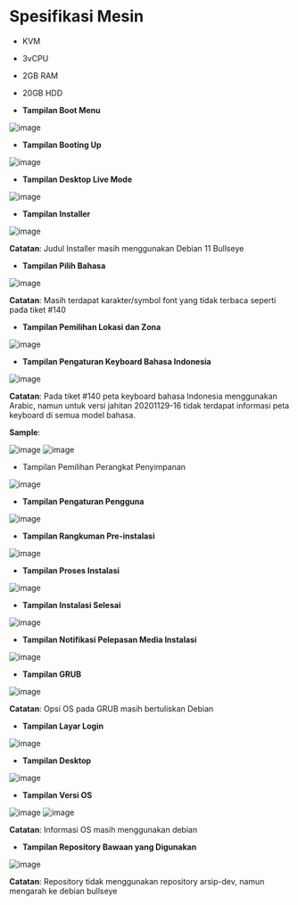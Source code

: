 # Spesifikasi Mesin

- KVM
- 3vCPU
- 2GB RAM
- 20GB HDD

- **Tampilan Boot Menu**

![image](https://user-images.githubusercontent.com/42370275/100535511-3ac7ad80-324c-11eb-96de-de6c23bd4830.png)

- **Tampilan Booting Up**

![image](https://user-images.githubusercontent.com/42370275/100535575-c6413e80-324c-11eb-9556-d3f2fb9416b0.png)

- **Tampilan Desktop Live Mode**

![image](https://user-images.githubusercontent.com/42370275/100535599-f5f04680-324c-11eb-9904-a730b8485e0a.png)

- **Tampilan Installer**

![image](https://user-images.githubusercontent.com/42370275/100535629-34860100-324d-11eb-980a-3684075a8379.png)

**Catatan**: Judul Installer masih menggunakan Debian 11 Bullseye

- **Tampilan Pilih Bahasa**

![image](https://user-images.githubusercontent.com/42370275/100535620-1d471380-324d-11eb-9fd0-a9aba551e8db.png)

**Catatan**: Masih terdapat karakter/symbol font yang tidak terbaca seperti pada tiket #140 

- **Tampilan Pemilihan Lokasi dan Zona**

![image](https://user-images.githubusercontent.com/42370275/100535683-acecc200-324d-11eb-8659-d587b227d19f.png)

- **Tampilan Pengaturan Keyboard Bahasa Indonesia**

![image](https://user-images.githubusercontent.com/42370275/100535696-c68e0980-324d-11eb-8662-1df26d65d028.png)

**Catatan**: Pada tiket #140 peta keyboard bahasa Indonesia menggunakan Arabic, namun untuk versi jahitan 20201129-16 tidak terdapat informasi peta keyboard di semua model bahasa.

**Sample**:

![image](https://user-images.githubusercontent.com/42370275/100535743-33090880-324e-11eb-9784-79d9bedde1ad.png)
![image](https://user-images.githubusercontent.com/42370275/100535747-4025f780-324e-11eb-9012-ee83547cdf20.png)

- Tampilan Pemilihan Perangkat Penyimpanan

![image](https://user-images.githubusercontent.com/42370275/100535758-55028b00-324e-11eb-8f79-c0bb65278084.png)

- **Tampilan Pengaturan Pengguna**

![image](https://user-images.githubusercontent.com/42370275/100535785-89764700-324e-11eb-94a6-8c7f9aece068.png)

- **Tampilan Rangkuman Pre-instalasi**

![image](https://user-images.githubusercontent.com/42370275/100535795-a14dcb00-324e-11eb-8aad-c585a215b74b.png)

- **Tampilan Proses Instalasi**

![image](https://user-images.githubusercontent.com/42370275/100535811-b3c80480-324e-11eb-996b-ab9454ecf113.png)

- **Tampilan Instalasi Selesai**

![image](https://user-images.githubusercontent.com/42370275/100535923-ab23fe00-324f-11eb-9671-71aa21b56625.png)

- **Tampilan Notifikasi Pelepasan Media Instalasi**

![image](https://user-images.githubusercontent.com/42370275/100535942-e0c8e700-324f-11eb-8947-3d7178def5f5.png)

- **Tampilan GRUB**

![image](https://user-images.githubusercontent.com/42370275/100535953-f0e0c680-324f-11eb-958f-ceebc5c0ca3f.png)

**Catatan**: Opsi OS pada GRUB masih bertuliskan Debian

- **Tampilan Layar Login**

![image](https://user-images.githubusercontent.com/42370275/100535978-1cfc4780-3250-11eb-98a7-830d54db7366.png)

- **Tampilan Desktop**

![image](https://user-images.githubusercontent.com/42370275/100536015-5634b780-3250-11eb-9a69-35365a590ba8.png)

- **Tampilan Versi OS**

![image](https://user-images.githubusercontent.com/42370275/100536020-62207980-3250-11eb-8f6c-d8891b54f5b7.png)
![image](https://user-images.githubusercontent.com/42370275/100536103-dbb86780-3250-11eb-9ad2-2ec6783b91e7.png)

**Catatan**: Informasi OS masih menggunakan debian

- **Tampilan Repository Bawaan yang Digunakan**

![image](https://user-images.githubusercontent.com/42370275/100536162-30f47900-3251-11eb-9021-44ee9e8e495a.png)

**Catatan**: Repository tidak menggunakan repository arsip-dev, namun mengarah ke debian bullseye


